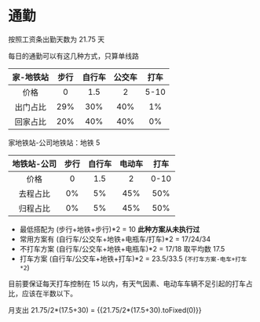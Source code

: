 # 通勤

按照工资条出勤天数为 21.75 天

每日的通勤可以有这几种方式，只算单线路

|家-地铁站|步行 | 自行车 | 公交车 |打车 |
|:---:|:---:|:---:|:---:|:---:|
|价格|0|1.5|2|5-10|
|出门占比|29%|30%|40%| 1%|
|回家占比|20%|40%|40%| 0%|

家地铁站-公司地铁站：地铁 5

|地铁站-公司|步行 | 自行车 | 电动车 |打车 |
|:---:|:---:|:---:|:---:|:---:|
|价格|0|1.5|2|0-10|
|去程占比|0%|5%|45%| 50%|
|归程占比|0%|5%|45%| 50%|

- 最低搭配为 (步行+地铁+步行)*2 = 10 **此种方案从未执行过**  
- 常用方案有 (自行车/公交车+地铁+电瓶车/打车)*2 = 17/24/34  
- 不打车方案 (自行车/公交车+地铁+电瓶车)*2 = 17/18 取平均数 17.5
- 打车方案 (自行车/公交车+地铁+打车)*2 = 23.5/33.5 (`不打车方案-电车+打车*2`)

目前要保证每天打车控制在 15 以内，有天气因素、电动车车辆不足引起的打车占比，应该在半数以下。

月支出 21.75/2*(17.5+30) = {{21.75/2*(17.5+30).toFixed(0)}}
